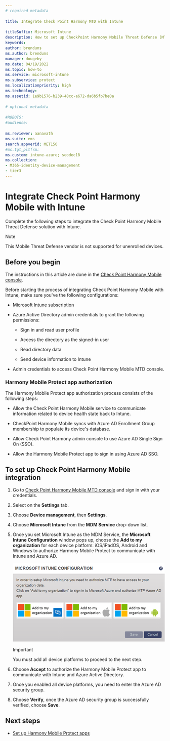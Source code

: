 ```yaml
---
# required metadata

title: Integrate Check Point Harmony MTD with Intune

titleSuffix: Microsoft Intune
description: How to set up CheckPoint Harmony Mobile Threat Defense (MTD) with Intune to control mobile device access to your corporate resources.
keywords:
author: brenduns
ms.author: brenduns
manager: dougeby
ms.date: 04/19/2022
ms.topic: how-to
ms.service: microsoft-intune
ms.subservice: protect
ms.localizationpriority: high
ms.technology:
ms.assetid: 1e9b1576-b239-48cc-a672-da6b5fb7be0a

# optional metadata

#ROBOTS:
#audience:

ms.reviewer: aanavath
ms.suite: ems
search.appverid: MET150
#ms.tgt_pltfrm:
ms.custom: intune-azure; seodec18
ms.collection: 
- M365-identity-device-management
- tier3
---
```


# Integrate Check Point Harmony Mobile with Intune

Complete the following steps to integrate the Check Point Harmony Mobile Threat Defense solution with Intune.

> [!NOTE]
> This Mobile Threat Defense vendor is not supported for unenrolled devices.

## Before you begin

The instructions in this article are done in the [Check Point Harmony Mobile console](https://portal.checkpoint.com).

Before starting the process of integrating Check Point Harmony Mobile with Intune, make sure you've the following configurations:

- Microsoft Intune subscription

- Azure Active Directory admin credentials to grant the following permissions:

  - Sign in and read user profile

  - Access the directory as the signed-in user

  - Read directory data

  - Send device information to Intune

- Admin credentials to access Check Point Harmony Mobile MTD console.

### Harmony Mobile Protect app authorization

The Harmony Mobile Protect app authorization process consists of the following steps:

- Allow the Check Point Harmony Mobile service to communicate information related to device health state back to Intune.

- CheckPoint Harmony Mobile syncs with Azure AD Enrollment Group membership to populate its device's database.

- Allow Check Point Harmony admin console to use Azure AD Single Sign On (SSO).

- Allow the Harmony Mobile Protect app to sign in using Azure AD SSO.

## To set up Check Point Harmony Mobile integration

1. Go to [Check Point Harmony Mobile MTD console](https://portal.checkpoint.com) and sign in with your credentials.

2. Select on the **Settings** tab.

3. Choose **Device management**, then **Settings**.

4. Choose **Microsoft Intune** from the **MDM Service** drop-down list.

5. Once you set Microsoft Intune as the MDM Service, the **Microsoft Intune Configuration** window pops up, choose the **Add to my organization** for each device platform: iOS/iPadOS, Android and Windows to authorize Harmony Mobile Protect to communicate with Intune and Azure AD.

    ![Image showing Check Point MTD Intune configuration](./media/checkpoint-harmony-mobile-mtd-connector-integration/checkpoint-mtd-1.png)

    > [!IMPORTANT]
    > You must add all device platforms to proceed to the next step.

6. Choose **Accept** to authorize the Harmony Mobile Protect app to communicate with Intune and Azure Active Directory.

7. Once you enabled all device platforms, you need to enter the Azure AD security group.

8. Choose **Verify**, once the Azure AD security group is successfully verified, choose **Save**.

## Next steps

- [Set up Harmony Mobile Protect apps](mtd-apps-ios-app-configuration-policy-add-assign.md)
